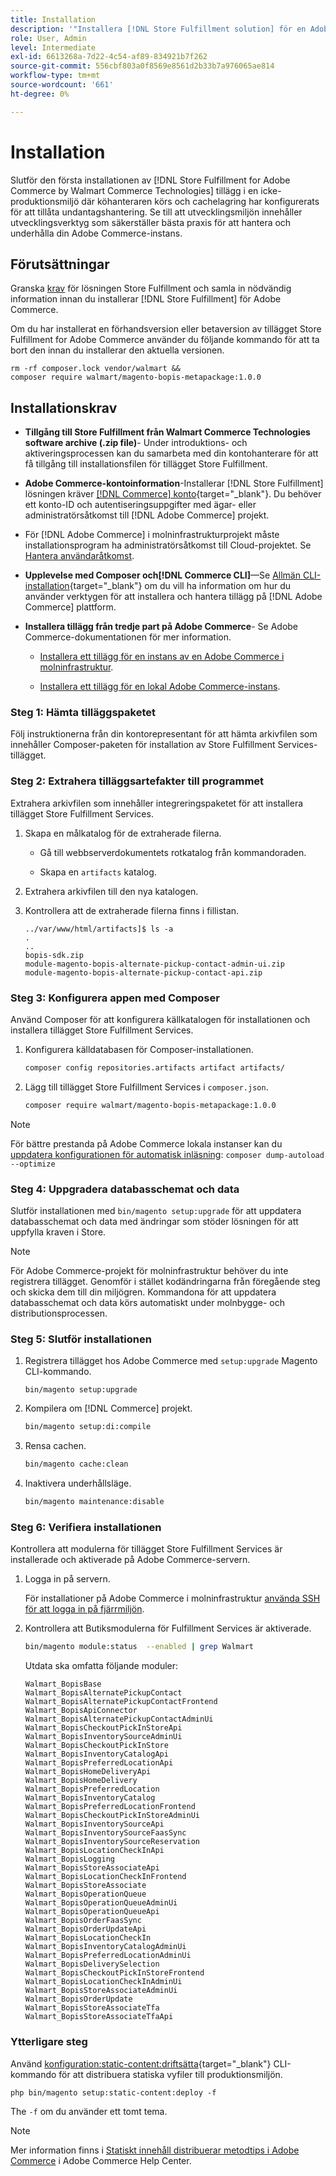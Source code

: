 ```yaml
---
title: Installation
description: '"Installera [!DNL Store Fulfillment solution] för en Adobe Commerce-butik med Composer for PHP."'
role: User, Admin
level: Intermediate
exl-id: 6613268a-7d22-4c54-af89-834921b7f262
source-git-commit: 556cbf803a0f8569e8561d2b33b7a976065ae814
workflow-type: tm+mt
source-wordcount: '661'
ht-degree: 0%

---
```



# Installation

Slutför den första installationen av [!DNL Store Fulfillment for Adobe Commerce by Walmart Commerce Technologies] tillägg i en icke-produktionsmiljö där köhanteraren körs och cachelagring har konfigurerats för att tillåta undantagshantering. Se till att utvecklingsmiljön innehåller utvecklingsverktyg som säkerställer bästa praxis för att hantera och underhålla din Adobe Commerce-instans.

## Förutsättningar

Granska [krav](solution-requirements.md) för lösningen Store Fulfillment och samla in nödvändig information innan du installerar [!DNL Store Fulfillment] för Adobe Commerce.

Om du har installerat en förhandsversion eller betaversion av tillägget Store Fulfillment for Adobe Commerce använder du följande kommando för att ta bort den innan du installerar den aktuella versionen.

```terminal
rm -rf composer.lock vendor/walmart &&
composer require walmart/magento-bopis-metapackage:1.0.0
```

## Installationskrav

- **Tillgång till Store Fulfillment från Walmart Commerce Technologies software archive (.zip file)**- Under introduktions- och aktiveringsprocessen kan du samarbeta med din kontohanterare för att få tillgång till installationsfilen för tillägget Store Fulfillment.

- **Adobe Commerce-kontoinformation**-Installerar [!DNL Store Fulfillment] lösningen kräver [[!DNL Commerce] konto](https://docs.magento.com/user-guide/magento/magento-account.html){target=&quot;_blank&quot;}. Du behöver ett konto-ID och autentiseringsuppgifter med ägar- eller administratörsåtkomst till [!DNL Adobe Commerce] projekt.

- För [!DNL Adobe Commerce] i molninfrastrukturprojekt måste installationsprogram ha administratörsåtkomst till Cloud-projektet. Se [Hantera användaråtkomst](https://devdocs.magento.com/cloud/project/user-admin.html).

- **Upplevelse med Composer och[!DNL Commerce CLI]**—Se [Allmän CLI-installation](https://devdocs.magento.com/extensions/install/){target=&quot;_blank&quot;} om du vill ha information om hur du använder verktygen för att installera och hantera tillägg på [!DNL Adobe Commerce] plattform.

- **Installera tillägg från tredje part på Adobe Commerce**- Se Adobe Commerce-dokumentationen för mer information.

   - [Installera ett tillägg för en instans av en Adobe Commerce i molninfrastruktur](https://devdocs.magento.com/cloud/howtos/install-components.html#install-an-extension).

   - [Installera ett tillägg för en lokal Adobe Commerce-instans](https://devdocs.magento.com/extensions/install/).

### Steg 1: Hämta tilläggspaketet

Följ instruktionerna från din kontorepresentant för att hämta arkivfilen som innehåller Composer-paketen för installation av Store Fulfillment Services-tillägget.

### Steg 2: Extrahera tilläggsartefakter till programmet

Extrahera arkivfilen som innehåller integreringspaketet för att installera tillägget Store Fulfillment Services.

1. Skapa en målkatalog för de extraherade filerna.

   - Gå till webbserverdokumentets rotkatalog från kommandoraden.

   - Skapa en `artifacts` katalog.

1. Extrahera arkivfilen till den nya katalogen.

1. Kontrollera att de extraherade filerna finns i fillistan.

   ```
   ../var/www/html/artifacts]$ ls -a
   .
   ..
   bopis-sdk.zip
   module-magento-bopis-alternate-pickup-contact-admin-ui.zip
   module-magento-bopis-alternate-pickup-contact-api.zip
   ```

### Steg 3: Konfigurera appen med Composer

Använd Composer för att konfigurera källkatalogen för installationen och installera tillägget Store Fulfillment Services.

1. Konfigurera källdatabasen för Composer-installationen.

   ```bash
   composer config repositories.artifacts artifact artifacts/
   ```

1. Lägg till tillägget Store Fulfillment Services i `composer.json`.

   ```bash
   composer require walmart/magento-bopis-metapackage:1.0.0
   ```

>[!NOTE]
>
>För bättre prestanda på Adobe Commerce lokala instanser kan du [uppdatera konfigurationen för automatisk inläsning](https://experienceleague.adobe.com/docs/commerce-operations/performance-best-practices/deployment-flow.html#update-the-autoloader): `composer dump-autoload --optimize`

### Steg 4: Uppgradera databasschemat och data

Slutför installationen med `bin/magento setup:upgrade` för att uppdatera databasschemat och data med ändringar som stöder lösningen för att uppfylla kraven i Store.

>[!NOTE]
>
>För Adobe Commerce-projekt för molninfrastruktur behöver du inte registrera tillägget. Genomför i stället kodändringarna från föregående steg och skicka dem till din miljögren. Kommandona för att uppdatera databasschemat och data körs automatiskt under molnbygge- och distributionsprocessen.

### Steg 5: Slutför installationen

1. Registrera tillägget hos Adobe Commerce med `setup:upgrade` Magento CLI-kommando.

   ```terminal
   bin/magento setup:upgrade
   ```

1. Kompilera om [!DNL Commerce] projekt.

   ```bash
   bin/magento setup:di:compile
   ```

1. Rensa cachen.

   ```bash
   bin/magento cache:clean
   ```

1. Inaktivera underhållsläge.

   ```bash
   bin/magento maintenance:disable
   ```

### Steg 6: Verifiera installationen

Kontrollera att modulerna för tillägget Store Fulfillment Services är installerade och aktiverade på Adobe Commerce-servern.

1. Logga in på servern.

   För installationer på Adobe Commerce i molninfrastruktur [använda SSH för att logga in på fjärrmiljön](https://devdocs.magento.com/cloud/env/environments-ssh.html#ssh).

1. Kontrollera att Butiksmodulerna för Fulfillment Services är aktiverade.

   ```bash
   bin/magento module:status  --enabled | grep Walmart
   ```

   Utdata ska omfatta följande moduler:

   ```
   Walmart_BopisBase
   Walmart_BopisAlternatePickupContact
   Walmart_BopisAlternatePickupContactFrontend
   Walmart_BopisApiConnector
   Walmart_BopisAlternatePickupContactAdminUi
   Walmart_BopisCheckoutPickInStoreApi
   Walmart_BopisInventorySourceAdminUi
   Walmart_BopisCheckoutPickInStore
   Walmart_BopisInventoryCatalogApi
   Walmart_BopisPreferredLocationApi
   Walmart_BopisHomeDeliveryApi
   Walmart_BopisHomeDelivery
   Walmart_BopisPreferredLocation
   Walmart_BopisInventoryCatalog
   Walmart_BopisPreferredLocationFrontend
   Walmart_BopisCheckoutPickInStoreAdminUi
   Walmart_BopisInventorySourceApi
   Walmart_BopisInventorySourceFaasSync
   Walmart_BopisInventorySourceReservation
   Walmart_BopisLocationCheckInApi
   Walmart_BopisLogging
   Walmart_BopisStoreAssociateApi
   Walmart_BopisLocationCheckInFrontend
   Walmart_BopisStoreAssociate
   Walmart_BopisOperationQueue
   Walmart_BopisOperationQueueAdminUi
   Walmart_BopisOperationQueueApi
   Walmart_BopisOrderFaasSync
   Walmart_BopisOrderUpdateApi
   Walmart_BopisLocationCheckIn
   Walmart_BopisInventoryCatalogAdminUi
   Walmart_BopisPreferredLocationAdminUi
   Walmart_BopisDeliverySelection
   Walmart_BopisCheckoutPickInStoreFrontend
   Walmart_BopisLocationCheckInAdminUi
   Walmart_BopisStoreAssociateAdminUi
   Walmart_BopisOrderUpdate
   Walmart_BopisStoreAssociateTfa
   Walmart_BopisStoreAssociateTfaApi
   ```

### Ytterligare steg

Använd [konfiguration:static-content:driftsätta](https://devdocs.magento.com/guides/v2.4/reference/cli/magento-commerce.html#setupstatic-contentdeploy){target=&quot;_blank&quot;} CLI-kommando för att distribuera statiska vyfiler till produktionsmiljön.

```terminal
php bin/magento setup:static-content:deploy -f
```

The `-f` om du använder ett tomt tema.

>[!NOTE]
>
>Mer information finns i [Statiskt innehåll distribuerar metodtips i Adobe Commerce](https://support.magento.com/hc/en-us/articles/360031624091) i Adobe Commerce Help Center.
